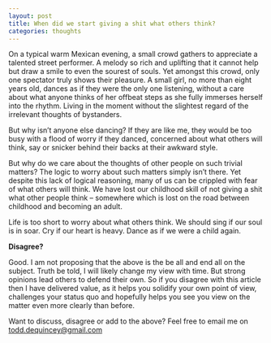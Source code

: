 ```yaml
---
layout: post
title: When did we start giving a shit what others think?
categories: thoughts
---
```


On a typical warm Mexican evening, a small crowd gathers to appreciate a talented street performer. A melody so rich and uplifting that it cannot help but draw a smile to even the sourest of souls. Yet amongst this crowd, only one spectator truly shows their pleasure. A small girl, no more than eight years old, dances as if they were the only one listening, without a care about what anyone thinks of her offbeat steps as she fully immerses herself into the rhythm. Living in the moment without the slightest regard of the irrelevant thoughts of bystanders.

But why isn’t anyone else dancing? If they are like me, they would be too busy with a flood of worry if they danced, concerned about what others will think, say or snicker behind their backs at their awkward style.

But why do we care about the thoughts of other people on such trivial matters? The logic to worry about such matters simply isn’t there. Yet despite this lack of logical reasoning, many of us can be crippled with fear of what others will think. We have lost our childhood skill of not giving a shit what other people think – somewhere which is lost on the road between childhood and becoming an adult.

Life is too short to worry about what others think. We should sing if our soul is in soar. Cry if our heart is heavy. Dance as if we were a child again.

<b>Disagree?</b>

Good. I am not proposing that the above is the be all and end all on the subject. Truth be told, I will likely change my view with time. But strong opinions lead others to defend their own. So if you disagree with this article then I have delivered value, as it helps you solidify your own point of view, challenges your status quo and hopefully helps you see you view on the matter even more clearly than before.

Want to discuss, disagree or add to the above? Feel free to email me on todd.dequincey@gmail.com